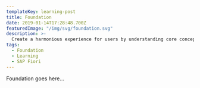 ```yaml
---
templateKey: learning-post
title: Foundation
date: 2019-01-14T17:28:48.700Z
featuredImage: "/img/svg/foundation.svg"
description: >-
  Create a harmonious experience for users by understanding core concepts around Color, Type, Grid and Spacing.
tags:
  - Foundation
  - Learning
  - SAP Fiori
---
```


Foundation goes here...